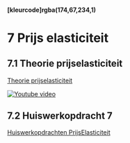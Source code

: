 #### [kleurcode]rgba(174,67,234,1)

# 7 Prijs elasticiteit

## 7.1 Theorie prijselasticiteit

[Theorie prijselasticiteit](https://elo.kw1c.nl/CMS/Studie/811%20ICT-Academie/811%20VakkenInhoud/[B.05%20BED]%20Bedrijfskunde/Productie/01.%20Reader/Elasticiteit.pdf)

[![Youtube video](http://img.youtube.com/vi/JW_ZWqa9ZjM/1.jpg)](https://www.youtube.com/watch?v=JW_ZWqa9ZjM)

## 7.2 Huiswerkopdracht 7 

[Huiswerkopdrachten PrijsElasticiteit](https://elo.kw1c.nl/CMS/Studie/811%20ICT-Academie/811%20VakkenInhoud/[B.05%20BED]%20Bedrijfskunde/Productie/02.%20Opdrachten/Opdrachten%20prijselasticiteit.pdf)
